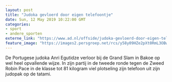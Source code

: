 ```yaml
---
layout: post
title: "Judoka gevloerd door eigen telefoontje"
date: Sun, 12 May 2019 10:22:00 GMT
categories: 
- sport 
- andere_sporten 
externe_link: "https://www.ad.nl/offside/judoka-gevloerd-door-eigen-telefoontje~a01bf672/"
feature_image: "https://images2.persgroep.net/rcs/y58y09HZe2pXt0RmL3OBwnHxPP4/diocontent/148080803/_fitwidth/400/?appId=21791a8992982cd8da851550a453bd7f&quality=0.7"
---
```


De Portugese judoka Anri Egutidze verloor bij de Grand Slam in Bakoe op wel heel opvallende wijze. In zijn partij in de tweede ronde tegen de Zweed Robin Pace in de klasse tot 81 kilogram viel plotseling zijn telefoon uit zijn judopak op de tatami.
